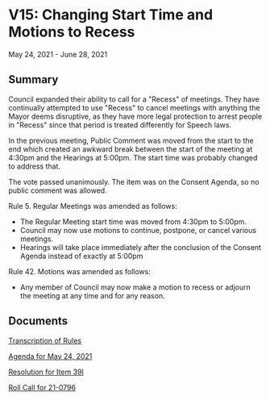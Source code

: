 # V15: Changing Start Time and Motions to Recess

May 24, 2021 - June 28, 2021 

## Summary

Council expanded their ability to call for a "Recess" of meetings. They have continually attempted to use "Recess" to cancel meetings with anything the Mayor deems disruptive, as they have more legal protection to arrest people in "Recess" since that period is treated differently for Speech laws.

In the previous meeting, Public Comment was moved from the start to the end which created an awkward break between the start of the meeting at 4:30pm and the Hearings at 5:00pm. The start time was probably changed to address that.

The vote passed unanimously. The item was on the Consent Agenda, so no public comment was allowed. 

Rule 5. Regular Meetings was amended as follows:

- The Regular Meeting start time was moved from 4:30pm to 5:00pm.
- Council may now use motions to continue, postpone, or cancel various meetings.
- Hearings will take place immediately after the conclusion of the Consent Agenda instead of exactly at 5:00pm 

Rule 42. Motions was amended as follows:

- Any member of Council may now make a motion to recess or adjourn the meeting at any time and for any reason. 

## Documents

[Transcription of Rules](assets/rules-archive/2021_05_24/transcription.md)

[Agenda for May 24, 2021](assets/rules-archive/2021_05_24/agenda.pdf)

[Resolution for Item 39I](assets/rules-archive/2021_05_24/resolution.pdf)

[Roll Call for 21-0796](assets/rules-archive/2021_05_24/roll_call.pdf)
